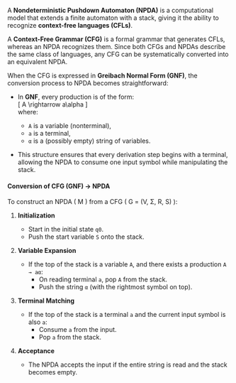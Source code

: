 
A **Nondeterministic Pushdown Automaton (NPDA)** is a computational model that extends a finite automaton with a stack, giving it the ability to recognize **context-free languages (CFLs)**.  

A **Context-Free Grammar (CFG)** is a formal grammar that generates CFLs, whereas an NPDA recognizes them. Since both CFGs and NPDAs describe the same class of languages, any CFG can be systematically converted into an equivalent NPDA.  

When the CFG is expressed in **Greibach Normal Form (GNF)**, the conversion process to NPDA becomes straightforward:  

- In **GNF**, every production is of the form:  
  \[
  A \rightarrow a\alpha
  \]  
  where:  
  - `A` is a variable (nonterminal),  
  - `a` is a terminal,  
  - `α` is a (possibly empty) string of variables.  

- This structure ensures that every derivation step begins with a terminal, allowing the NPDA to consume one input symbol while manipulating the stack.  


#### Conversion of CFG (GNF) → NPDA  

To construct an NPDA \( M \) from a CFG \( G = (V, Σ, R, S) \):  

1. **Initialization**  
   - Start in the initial state `q0`.  
   - Push the start variable `S` onto the stack.  

2. **Variable Expansion**  
   - If the top of the stack is a variable `A`, and there exists a production `A → aα`:  
     - On reading terminal `a`, pop `A` from the stack.  
     - Push the string `α` (with the rightmost symbol on top).  

3. **Terminal Matching**  
   - If the top of the stack is a terminal `a` and the current input symbol is also `a`:  
     - Consume `a` from the input.  
     - Pop `a` from the stack.  

4. **Acceptance**  
   - The NPDA accepts the input if the entire string is read and the stack becomes empty.  
